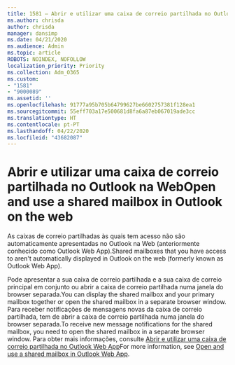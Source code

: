 ```yaml
---
title: 1581 – Abrir e utilizar uma caixa de correio partilhada no Outlook na Web
ms.author: chrisda
author: chrisda
manager: dansimp
ms.date: 04/21/2020
ms.audience: Admin
ms.topic: article
ROBOTS: NOINDEX, NOFOLLOW
localization_priority: Priority
ms.collection: Adm_O365
ms.custom:
- "1581"
- "9000089"
ms.assetid: ''
ms.openlocfilehash: 91777a95b705b64799627be6602757381f128ea1
ms.sourcegitcommit: 55eff703a17e500681d8fa6a87eb067019ade3cc
ms.translationtype: HT
ms.contentlocale: pt-PT
ms.lasthandoff: 04/22/2020
ms.locfileid: "43682087"
---
```

# <a name="open-and-use-a-shared-mailbox-in-outlook-on-the-web"></a><span data-ttu-id="c1151-102">Abrir e utilizar uma caixa de correio partilhada no Outlook na Web</span><span class="sxs-lookup"><span data-stu-id="c1151-102">Open and use a shared mailbox in Outlook on the web</span></span>

<span data-ttu-id="c1151-103">As caixas de correio partilhadas às quais tem acesso não são automaticamente apresentadas no Outlook na Web (anteriormente conhecido como Outlook Web App).</span><span class="sxs-lookup"><span data-stu-id="c1151-103">Shared mailboxes that you have access to aren't automatically displayed in Outlook on the web (formerly known as Outlook Web App).</span></span>

<span data-ttu-id="c1151-104">Pode apresentar a sua caixa de correio partilhada e a sua caixa de correio principal em conjunto ou abrir a caixa de correio partilhada numa janela do browser separada.</span><span class="sxs-lookup"><span data-stu-id="c1151-104">You can display the shared mailbox and your primary mailbox together or open the shared mailbox in a separate browser window.</span></span> <span data-ttu-id="c1151-105">Para receber notificações de mensagens novas da caixa de correio partilhada, tem de abrir a caixa de correio partilhada numa janela do browser separada.</span><span class="sxs-lookup"><span data-stu-id="c1151-105">To receive new message notifications for the shared mailbox, you need to open the shared mailbox in a separate browser window.</span></span> <span data-ttu-id="c1151-106">Para obter mais informações, consulte [Abrir e utilizar uma caixa de correio partilhada no Outlook Web App](https://support.office.com/article/Add-a-shared-mailbox-to-Outlook-on-the-web-98b5a90d-4e38-415d-a030-f09a4cd28207)</span><span class="sxs-lookup"><span data-stu-id="c1151-106">For more information, see [Open and use a shared mailbox in Outlook Web App](https://support.office.com/article/Add-a-shared-mailbox-to-Outlook-on-the-web-98b5a90d-4e38-415d-a030-f09a4cd28207).</span></span>
